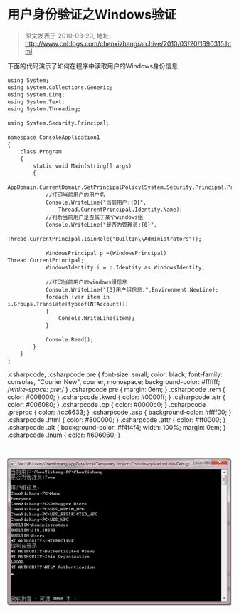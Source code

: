 # 用户身份验证之Windows验证 
> 原文发表于 2010-03-20, 地址: http://www.cnblogs.com/chenxizhang/archive/2010/03/20/1690315.html 


下面的代码演示了如何在程序中读取用户的Windows身份信息


```
using System;
using System.Collections.Generic;
using System.Linq;
using System.Text;
using System.Threading;

using System.Security.Principal;

namespace ConsoleApplication1
{
    class Program
    {
        static void Main(string[] args)
        {
            AppDomain.CurrentDomain.SetPrincipalPolicy(System.Security.Principal.PrincipalPolicy.WindowsPrincipal);
            //打印当前用户的用户名
            Console.WriteLine("当前用户:{0}",
                Thread.CurrentPrincipal.Identity.Name);
            //判断当前用户是否属于某个windows组
            Console.WriteLine("是否为管理员:{0}",
                Thread.CurrentPrincipal.IsInRole("BuiltIn\\Administrators"));

            WindowsPrincipal p =(WindowsPrincipal) Thread.CurrentPrincipal;
            WindowsIdentity i = p.Identity as WindowsIdentity;

            //打印当前用户的windows组信息
            Console.WriteLine("{0}用户组信息:",Environment.NewLine);
            foreach (var item in i.Groups.Translate(typeof(NTAccount)))
            {
                Console.WriteLine(item);
            }

            Console.Read();
        }
    }
}

```

.csharpcode, .csharpcode pre
{
 font-size: small;
 color: black;
 font-family: consolas, "Courier New", courier, monospace;
 background-color: #ffffff;
 /*white-space: pre;*/
}
.csharpcode pre { margin: 0em; }
.csharpcode .rem { color: #008000; }
.csharpcode .kwrd { color: #0000ff; }
.csharpcode .str { color: #006080; }
.csharpcode .op { color: #0000c0; }
.csharpcode .preproc { color: #cc6633; }
.csharpcode .asp { background-color: #ffff00; }
.csharpcode .html { color: #800000; }
.csharpcode .attr { color: #ff0000; }
.csharpcode .alt 
{
 background-color: #f4f4f4;
 width: 100%;
 margin: 0em;
}
.csharpcode .lnum { color: #606060; }

 


[![image](./images/1690315-image_thumb.png "image")](http://images.cnblogs.com/cnblogs_com/chenxizhang/WindowsLiveWriter/Windows_4454/image_2.png)

